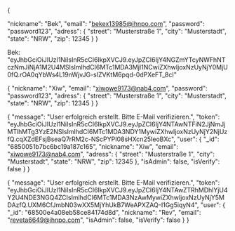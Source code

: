 {

  "nickname": "Bek",
  "email": "bekex13985@ihnpo.com",
  "password": "password123",
  "adress": {
    "street": "Musterstraße 1",
    "city": "Musterstadt",
    "state": "NRW",
    "zip": 12345
  }
}

Bek: "eyJhbGciOiJIUzI1NiIsInR5cCI6IkpXVCJ9.eyJpZCI6IjY4NGZmYTcyNWFhNTczNmJiNjA1M2U4MSIsImlhdCI6MTc1MDA3MjI1NCwiZXhwIjoxNzUyNjY0MjU0fQ.rOA0qYbWs4L19nWjvJG-sIZVKtM6pqd-0dPXeFT_8cI"

{
  "nickname": "Xiw",
  "email": "xiwowe9173@nab4.com",
  "password": "password123",
  "adress": {
    "street": "Musterstraße 1",
    "city": "Musterstadt",
    "state": "NRW",
    "zip": 12345
  }
}

{
  "message": "User erfolgreich erstellt. Bitte E-Mail verifizieren.",
  "token": "eyJhbGciOiJIUzI1NiIsInR5cCI6IkpXVCJ9.eyJpZCI6IjY4NTAwNTFiN2JjNmJjMTlhMTg3YzE2NSIsImlhdCI6MTc1MDA3NDY1MywiZXhwIjoxNzUyNjY2NjUzfQ.cqXZdEFsjBseaQ7rRM2c-NScPYPI08sHXcn25IeoBXc",
  "user": {
    "_id": "6850051b7bc6bc19a187c165",
    "nickname": "Xiw",
    "email": "xiwowe9173@nab4.com",
    "adress": {
      "street": "Musterstraße 1",
      "city": "Musterstadt",
      "state": "NRW",
      "zip": 12345
    },
    "isAdmin": false,
    "isVerify": false
  }
}

{
  "message": "User erfolgreich erstellt. Bitte E-Mail verifizieren.",
  "token": "eyJhbGciOiJIUzI1NiIsInR5cCI6IkpXVCJ9.eyJpZCI6IjY4NTAwZTRhMDhlYjU4Y2U4NDE3NGQ4ZCIsImlhdCI6MTc1MDA3NzAwMywiZXhwIjoxNzUyNjY5MDAzfQ.UXM6CfJmbN03wXX5MjYhUkB7WeAPXZAQ-I1Gg5iqyN4",
  "user": {
    "_id": "68500e4a08eb58ce84174d8d",
    "nickname": "Rev",
    "email": "reveta6649@ihnpo.com",
    "isAdmin": false,
    "isVerify": false
  }
}


